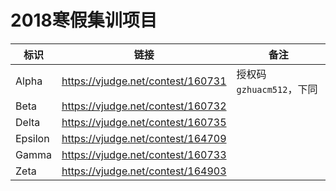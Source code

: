 # 2018寒假集训项目

| 标识 | 链接 | 备注 |
| --- | --- | --- |
| Alpha | https://vjudge.net/contest/160731 | 授权码`gzhuacm512`，下同 |
| Beta | https://vjudge.net/contest/160732 | |
| Delta | https://vjudge.net/contest/160735 | |
| Epsilon | https://vjudge.net/contest/164709 | |
| Gamma | https://vjudge.net/contest/160733 | |
| Zeta | https://vjudge.net/contest/164903 | 
